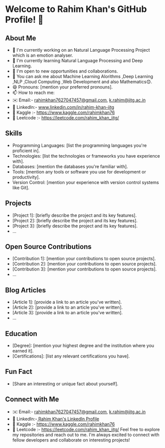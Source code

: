 # Welcome to Rahim Khan's GitHub Profile! 👋

## About Me

- 🔭 I'm currently working on an Natural Language Processing Project which is an emotion analyser.
- 🌱 I'm currently learning Natural Language Processing and Deep Learning.
- 💼 I'm open to new opportunities and collaborations.
- 💬 You can ask me about Machine Learning Alorithms ,Deep Learning ,NLP ,Cloud Computing ,Web Development and also Mathematics😊.
- 😄 Pronouns: [mention your preferred pronouns].
- 📫 How to reach me:
- ✉️ Email:- rahimkhan7627047457@gmail.com, k.rahim@iitg.ac.in
- 🔗 LinkedIn:- www.linkedin.com/in/rahim-khan-iitg
- 🔗 Kaggle :- https://www.kaggle.com/rahimkhan76
- 🔗 Leetcode :- https://leetcode.com/rahim_khan_iitg/
## Skills

- Programming Languages: [list the programming languages you're proficient in].
- Technologies: [list the technologies or frameworks you have experience with].
- Databases: [mention the databases you're familiar with].
- Tools: [mention any tools or software you use for development or productivity].
- Version Control: [mention your experience with version control systems like Git].

## Projects

- [Project 1]: [briefly describe the project and its key features].
- [Project 2]: [briefly describe the project and its key features].
- [Project 3]: [briefly describe the project and its key features].
- ...

## Open Source Contributions

- [Contribution 1]: [mention your contributions to open source projects].
- [Contribution 2]: [mention your contributions to open source projects].
- [Contribution 3]: [mention your contributions to open source projects].
- ...

## Blog Articles

- [Article 1]: [provide a link to an article you've written].
- [Article 2]: [provide a link to an article you've written].
- [Article 3]: [provide a link to an article you've written].
- ...

## Education

- [Degree]: [mention your highest degree and the institution where you earned it].
- [Certifications]: [list any relevant certifications you have].

## Fun Fact

- [Share an interesting or unique fact about yourself].

## Connect with Me

- ✉️ Email:- rahimkhan7627047457@gmail.com, k.rahim@iitg.ac.in
- 🔗 LinkedIn:-<a href="www.linkedin.com/in/rahim-khan-iitg"> Rahim Khan's LinkedIn Profile</a>
- 🔗 Kaggle :- https://www.kaggle.com/rahimkhan76
- 🔗 Leetcode :- https://leetcode.com/rahim_khan_iitg/
Feel free to explore my repositories and reach out to me. I'm always excited to connect with fellow developers and collaborate on interesting projects!


